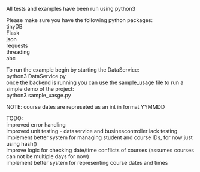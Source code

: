 All tests and examples have been run using python3  

Please make sure you have the following python packages:  
tinyDB  
Flask  
json  
requests  
threading  
abc  

To run the example begin by starting the DataService:  
python3 DataService.py  
once the backend is running you can use the sample_usage file to run a simple demo of the project:  
python3 sample_uasge.py

NOTE:
course dates are represeted as an int in format YYMMDD

TODO:  
improved error handling  
improved unit testing - dataservice and businescontroller lack testing
implement better system for managing student and course IDs, for now just using hash()  
improve logic for checking date/time conflicts of courses (assumes courses can not be multiple days for now)  
implement better system for representing course dates and times